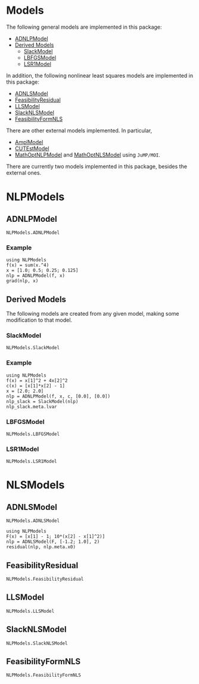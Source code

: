 # Models

The following general models are implemented in this package:
- [ADNLPModel](@ref)
- [Derived Models](@ref)
  - [SlackModel](@ref)
  - [LBFGSModel](@ref)
  - [LSR1Model](@ref)

In addition, the following nonlinear least squares models are
implemented in this package:
- [ADNLSModel](@ref)
- [FeasibilityResidual](@ref)
- [LLSModel](@ref)
- [SlackNLSModel](@ref)
- [FeasibilityFormNLS](@ref)

There are other external models implemented. In particular,
- [AmplModel](https://github.com/JuliaSmoothOptimizers/AmplNLReader.jl)
- [CUTEstModel](https://github.com/JuliaSmoothOptimizers/CUTEst.jl)
- [MathOptNLPModel](https://github.com/JuliaSmoothOptimizers/NLPModelsJuMP.jl) and [MathOptNLSModel](https://github.com/JuliaSmoothOptimizers/NLPModelsJuMP.jl)
  using `JuMP/MOI`.

There are currently two models implemented in this package, besides the
external ones.

# NLPModels

## ADNLPModel

```@docs
NLPModels.ADNLPModel
```

### Example

```@example
using NLPModels
f(x) = sum(x.^4)
x = [1.0; 0.5; 0.25; 0.125]
nlp = ADNLPModel(f, x)
grad(nlp, x)
```

## Derived Models

The following models are created from any given model, making some
modification to that model.

### SlackModel

```@docs
NLPModels.SlackModel
```

### Example

```@example
using NLPModels
f(x) = x[1]^2 + 4x[2]^2
c(x) = [x[1]*x[2] - 1]
x = [2.0; 2.0]
nlp = ADNLPModel(f, x, c, [0.0], [0.0])
nlp_slack = SlackModel(nlp)
nlp_slack.meta.lvar
```

### LBFGSModel

```@docs
NLPModels.LBFGSModel
```

### LSR1Model

```@docs
NLPModels.LSR1Model
```

# NLSModels

## ADNLSModel

```@docs
NLPModels.ADNLSModel
```

```@example
using NLPModels
F(x) = [x[1] - 1; 10*(x[2] - x[1]^2)]
nlp = ADNLSModel(F, [-1.2; 1.0], 2)
residual(nlp, nlp.meta.x0)
```

## FeasibilityResidual

```@docs
NLPModels.FeasibilityResidual
```

## LLSModel

```@docs
NLPModels.LLSModel
```

## SlackNLSModel

```@docs
NLPModels.SlackNLSModel
```

## FeasibilityFormNLS

```@docs
NLPModels.FeasibilityFormNLS
```

